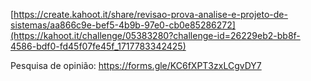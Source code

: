 [https://create.kahoot.it/share/revisao-prova-analise-e-projeto-de-sistemas/aa866c9e-bef5-4b9b-97e0-cb0e85286272](https://kahoot.it/challenge/05383280?challenge-id=26229eb2-bb8f-4586-bdf0-fd45f07fe45f_1717783342425)

Pesquisa de opinião: https://forms.gle/KC6fXPT3zxLCgvDY7
